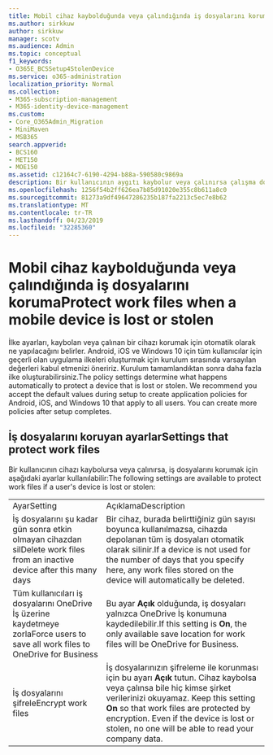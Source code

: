 ```yaml
---
title: Mobil cihaz kaybolduğunda veya çalındığında iş dosyalarını koruma
ms.author: sirkkuw
author: sirkkuw
manager: scotv
ms.audience: Admin
ms.topic: conceptual
f1_keywords:
- O365E_BCSSetup4StolenDevice
ms.service: o365-administration
localization_priority: Normal
ms.collection:
- M365-subscription-management
- M365-identity-device-management
ms.custom:
- Core_O365Admin_Migration
- MiniMaven
- MSB365
search.appverid:
- BCS160
- MET150
- MOE150
ms.assetid: c12164c7-6190-4294-b88a-590580c9869a
description: Bir kullanıcının aygıtı kaybolur veya çalınırsa çalışma dosyaları korumak kullanılabilir ayarları hakkında bilgi edinin.
ms.openlocfilehash: 1256f54b2ff626ea7b85d91020e355c8b611a8c0
ms.sourcegitcommit: 81273a9df49647286235b187fa2213c5ec7e8b62
ms.translationtype: MT
ms.contentlocale: tr-TR
ms.lasthandoff: 04/23/2019
ms.locfileid: "32285360"
---
```

# <a name="protect-work-files-when-a-mobile-device-is-lost-or-stolen"></a><span data-ttu-id="dd7ee-103">Mobil cihaz kaybolduğunda veya çalındığında iş dosyalarını koruma</span><span class="sxs-lookup"><span data-stu-id="dd7ee-103">Protect work files when a mobile device is lost or stolen</span></span>

<span data-ttu-id="dd7ee-p101">İlke ayarları, kaybolan veya çalınan bir cihazı korumak için otomatik olarak ne yapılacağını belirler. Android, iOS ve Windows 10 için tüm kullanıcılar için geçerli olan uygulama ilkeleri oluşturmak için kurulum sırasında varsayılan değerleri kabul etmenizi öneririz. Kurulum tamamlandıktan sonra daha fazla ilke oluşturabilirsiniz.</span><span class="sxs-lookup"><span data-stu-id="dd7ee-p101">The policy settings determine what happens automatically to protect a device that is lost or stolen. We recommend you accept the default values during setup to create application policies for Android, iOS, and Windows 10 that apply to all users. You can create more policies after setup completes.</span></span>
  
## <a name="settings-that-protect-work-files"></a><span data-ttu-id="dd7ee-107">İş dosyalarını koruyan ayarlar</span><span class="sxs-lookup"><span data-stu-id="dd7ee-107">Settings that protect work files</span></span>

<span data-ttu-id="dd7ee-108">Bir kullanıcının cihazı kaybolursa veya çalınırsa, iş dosyalarını korumak için aşağıdaki ayarlar kullanılabilir:</span><span class="sxs-lookup"><span data-stu-id="dd7ee-108">The following settings are available to protect work files if a user's device is lost or stolen:</span></span>
  
|||
|:-----|:-----|
|<span data-ttu-id="dd7ee-109">Ayar</span><span class="sxs-lookup"><span data-stu-id="dd7ee-109">Setting</span></span>  <br/> |<span data-ttu-id="dd7ee-110">Açıklama</span><span class="sxs-lookup"><span data-stu-id="dd7ee-110">Description</span></span>  <br/> |
|<span data-ttu-id="dd7ee-111">İş dosyalarını şu kadar gün sonra etkin olmayan cihazdan sil</span><span class="sxs-lookup"><span data-stu-id="dd7ee-111">Delete work files from an inactive device after this many days</span></span>  <br/> |<span data-ttu-id="dd7ee-112">Bir cihaz, burada belirttiğiniz gün sayısı boyunca kullanılmazsa, cihazda depolanan tüm iş dosyaları otomatik olarak silinir.</span><span class="sxs-lookup"><span data-stu-id="dd7ee-112">If a device is not used for the number of days that you specify here, any work files stored on the device will automatically be deleted.</span></span>  <br/> |
|<span data-ttu-id="dd7ee-113">Tüm kullanıcıları iş dosyalarını OneDrive İş üzerine kaydetmeye zorla</span><span class="sxs-lookup"><span data-stu-id="dd7ee-113">Force users to save all work files to OneDrive for Business</span></span>  <br/> |<span data-ttu-id="dd7ee-114">Bu ayar **Açık** olduğunda, iş dosyaları yalnızca OneDrive İş konumuna kaydedilebilir.</span><span class="sxs-lookup"><span data-stu-id="dd7ee-114">If this setting is **On**, the only available save location for work files will be OneDrive for Business.</span></span>  <br/> |
|<span data-ttu-id="dd7ee-115">İş dosyalarını şifrele</span><span class="sxs-lookup"><span data-stu-id="dd7ee-115">Encrypt work files</span></span>  <br/> |<span data-ttu-id="dd7ee-p102">İş dosyalarınızın şifreleme ile korunması için bu ayarı **Açık** tutun. Cihaz kaybolsa veya çalınsa bile hiç kimse şirket verilerinizi okuyamaz.  </span><span class="sxs-lookup"><span data-stu-id="dd7ee-p102">Keep this setting **On** so that work files are protected by encryption. Even if the device is lost or stolen, no one will be able to read your company data.  </span></span><br/> |
   

